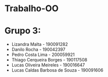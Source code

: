 # Trabalho-OO

# Grupo 3:

- Lizandra Malta - 190091282
- Danilo Rocha - 190042397
- Pedro Costa Lima - 200059921
- Thiago Cerqueira Borges - 190117508
- Lucas Oliveira Meireles - 190016647
- Lucas Caldas Barbosa de Souza - 190091606
